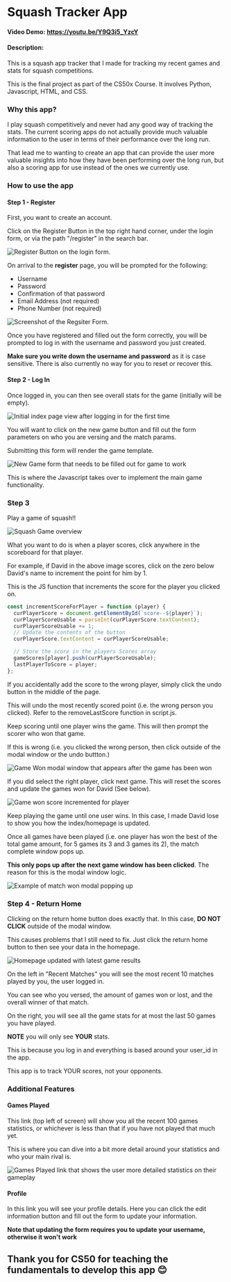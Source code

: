 # Squash Tracker App

#### Video Demo: <https://youtu.be/Y9Q3i5_YzcY>

#### Description:

This is a squash app tracker that I made for tracking my recent games and stats for squash competitions.

This is the final project as part of the CS50x Course. It involves Python, Javascript, HTML, and CSS.

### Why this app?

I play squash competitively and never had any good way of tracking the stats. The current scoring apps do not actually provide much valuable information to the user in terms of their performance over the long run.

That lead me to wanting to create an app that can provide the user more valuable insights into how they have been performing over the long run, but also a scoring app for use instead of the ones we currently use.

### How to use the app

#### Step 1 - Register

First, you want to create an account.

Click on the Register Button in the top right hand corner, under the login form, or via the path "/register" in the search bar.

![Register Button on the login form.](/static/images/ReadmeImages/Login.png)

On arrival to the **register** page, you will be prompted for the following:

- Username
- Password
- Confirmation of that password
- Email Address (not required)
- Phone Number (not required)

![Screenshot of the Regsiter Form.](/static/images/ReadmeImages/Register.png)

Once you have registered and filled out the form correctly, you will be prompted to log in with the username and password you just created.

**Make sure you write down the username and password** as it is case sensitive. There is also currently no way for you to reset or recover this.

#### Step 2 - Log In

Once logged in, you can then see overall stats for the game (initially will be empty).

![Initial index page view after logging in for the first time](/static/images/ReadmeImages/Index_HomePage.png)

You will want to click on the new game button and fill out the form parameters on who you are versing and the match params.

Submitting this form will render the game template.

![New Game form that needs to be filled out for game to work](/static/images/ReadmeImages/NewGameForm.png)

This is where the Javascript takes over to implement the main game functionality.

### Step 3

Play a game of squash!!

![Squash Game overview](/static/images/ReadmeImages/SquashGame.png)

What you want to do is when a player scores, click anywhere in the scoreboard for that player.

For example, if David in the above image scores, click on the zero below David's name to increment the point for him by 1.

This is the JS function that increments the score for the player you clicked on.

```javascript
const incrementScoreForPlayer = function (player) {
  curPlayerScore = document.getElementById(`score--${player}`);
  curPlayerScoreUsable = parseInt(curPlayerScore.textContent);
  curPlayerScoreUsable += 1;
  // Update the contents of the button
  curPlayerScore.textContent = curPlayerScoreUsable;

  // Store the score in the players Scores array
  gameScores[player].push(curPlayerScoreUsable);
  lastPlayerToScore = player;
};
```

If you accidentally add the score to the wrong player, simply click the undo button in the middle of the page.

This will undo the most recently scored point (i.e. the wrong person you clicked). Refer to the removeLastScore function in script.js.

Keep scoring until one player wins the game. This will then prompt the scorer who won that game.

If this is wrong (i.e. you clicked the wrong person, then click outside of the modal window or the undo buttton.)

![Game Won modal window that appears after the game has been won](/static/images/ReadmeImages/GameWonModal.png)

If you did select the right player, click next game. This will reset the scores and update the games won for David (See below).

![Game won score incremented for player](/static/images/ReadmeImages/GameWon.png)

Keep playing the game until one user wins. In this case, I made David lose to show you how the index/homepage is updated.

Once all games have been played (i.e. one player has won the best of the total game amount, for 5 games its 3 and 3 games its 2), the match complete window pops up.

**This only pops up after the next game window has been clicked**. The reason for this is the modal window logic.

![Example of match won modal popping up](/static/images/ReadmeImages/MatchWon.png)

### Step 4 - Return Home

Clicking on the return home button does exactly that. In this case, **DO NOT CLICK** outside of the modal window.

This causes problems that I still need to fix. Just click the return home button to then see your data in the homepage.

![Homepage updated with latest game results](/static/images/ReadmeImages/homepageUpdated.png)

On the left in "Recent Matches" you will see the most recent 10 matches played by you, the user logged in.

You can see who you versed, the amount of games won or lost, and the overall winner of that match.

On the right, you will see all the game stats for at most the last 50 games you have played.

**NOTE** you will only see **YOUR** stats.

This is because you log in and everything is based around your user_id in the app.

This app is to track YOUR scores, not your opponents.

### Additional Features

#### Games Played

This link (top left of screen) will show you all the recent 100 games statistics, or whichever is less than that if you have not played that much yet.

This is where you can dive into a bit more detail around your statistics and who your main rival is.

![Games Played link that shows the user more detailed statistics on their gameplay](/static/images/ReadmeImages/GamesPlayedLink.png)

#### Profile

In this link you will see your profile details. Here you can click the edit information button and fill out the form to update your information.

**Note that updating the form requires you to update your username, otherwise it won't work**

## Thank you for CS50 for teaching the fundamentals to develop this app 😊
